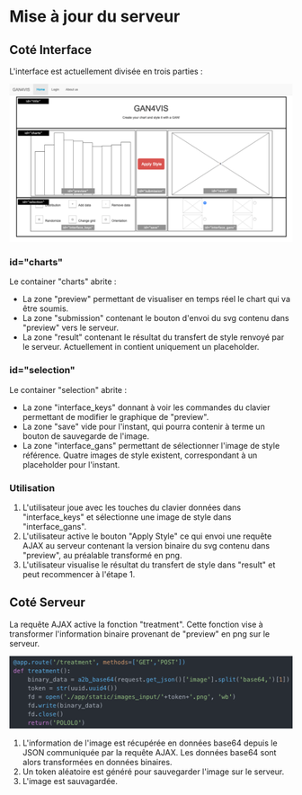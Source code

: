 # Mise à jour du serveur

## Coté Interface

L'interface est actuellement divisée en trois parties :

![Architecture de la page](index_explained.png)

### id="charts"

Le container "charts" abrite :
 - La zone "preview" permettant de visualiser en temps réel le chart qui va être soumis.
 - La zone "submission" contenant le bouton d'envoi du svg contenu dans "preview" vers le serveur.
 - La zone "result" contenant le résultat du transfert de style renvoyé par le serveur. Actuellement in contient uniquement un placeholder.

### id="selection"

Le container "selection" abrite :
 - La zone "interface_keys" donnant à voir les commandes du clavier permettant de modifier le graphique de "preview".
 - La zone "save" vide pour l'instant, qui pourra contenir à terme un bouton de sauvegarde de l'image.
 - La zone "interface_gans" permettant de sélectionner l'image de style référence. Quatre images de style existent, correspondant à un placeholder pour l'instant.

### Utilisation

1. L'utilisateur joue avec les touches du clavier données dans "interface_keys" et sélectionne une image de style dans "interface_gans".
2. L'utilisateur active le bouton "Apply Style" ce qui envoi une requête AJAX au serveur contenant la version binaire du svg contenu dans "preview", au préalable transformé en png.
3. L'utilisateur visualise le résultat du transfert de style dans "result" et peut recommencer à l'étape 1.

## Coté Serveur

La requête AJAX active la fonction "treatment". Cette fonction vise à transformer l'information binaire provenant de "preview" en png sur le serveur.

![Fonction treatment](treatment_function.png)


1. L'information de l'image est récupérée en données base64 depuis le JSON communiquée par la requête AJAX. Les données base64 sont alors transformées en données binaires.
2. Un token aléatoire est généré pour sauvegarder l'image sur le serveur.
3. L'image est sauvagardée.
